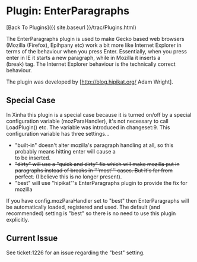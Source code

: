 # Plugin: EnterParagraphs

[Back To Plugins]({{ site.baseurl }}/trac/Plugins.html)

The EnterParagraphs plugin is used to make Gecko based web browsers (Mozilla (Firefox), Epihpany etc) work a bit more like Internet Explorer in terms of the behaviour when you press Enter.  Essentially, when you press enter in IE it starts a new paragraph, while in Mozilla it inserts a <br /> (break) tag.  The Internet Explorer behaviour is the technically correct behaviour.

The plugin was developed by [http://blog.hipikat.org/ Adam Wright].

## Special Case

In Xinha this plugin is a special case because it is turned on/off by a special configuration variable (mozParaHandler), it's not necessary to call LoadPlugin() etc.  The variable was introduced in changeset:9.  This configuration variable has three settings...

 * "built-in" doesn't alter mozilla's paragraph handling at all, so this probably means hitting enter will cause a <br/> to be inserted.
 * ~~"dirty" will use a "quick and dirty" fix which will make mozilla put in paragraphs instead of breaks in '''most''' cases. But it's far from perfect.~~ (I believe this is no longer present).
 * "best" will use "hipikat"'s EnterParagraphs plugin to provide the fix for mozilla

If you have config.mozParaHandler set to "best" then EnterParagraphs will be automatically loaded, registered and used. The default (and recommended) setting is "best" so there is no need to use this plugin explicitly.

## Current Issue

See ticket:1226 for an issue regarding the "best" setting.
